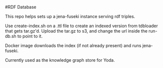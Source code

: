 #RDF Database

This repo helps sets up a jena-fuseki instance serving rdf triples.
 
Use create-index.sh on a .ttl file to create an indexed version from tdbloader that gets tar.gz'd.
Upload the tar.gz to s3, and change the url inside the run-db.sh to point to it.
 
Docker image downloads the index (if not already present) and runs jena-fuseki.

Currently used as the knowledge graph store for Yoda.